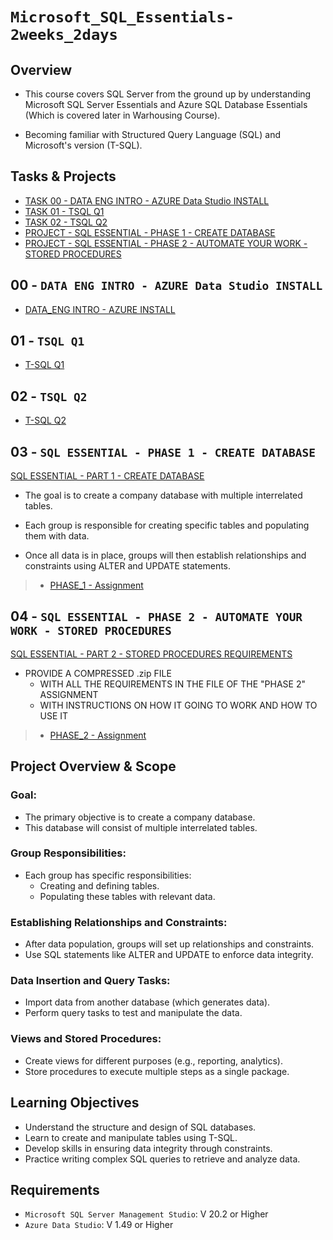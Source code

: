 # ```Microsoft_SQL_Essentials-2weeks_2days```

## Overview

- This course covers SQL Server from the ground up by understanding Microsoft SQL Server Essentials and Azure SQL Database Essentials (Which is covered later in Warhousing Course).

- Becoming familiar with Structured Query Language (SQL) and Microsoft's version (T-SQL).

## Tasks & Projects

- [TASK 00 - DATA ENG INTRO - AZURE Data Studio INSTALL](/TASK%2000%20-%20DATA%20ENG%20INTRO%20-%20AZURE%20Data%20Studio%20INSTALL/)
- [TASK 01 - TSQL Q1](/TASK%2001%20-%20TSQL%20Q1/)
- [TASK 02 - TSQL Q2](/TASK%2002%20-%20TSQL%20Q2/)
- [PROJECT - SQL ESSENTIAL - PHASE 1 - CREATE DATABASE](/phase_1/)
- [PROJECT - SQL ESSENTIAL - PHASE 2 - AUTOMATE YOUR WORK - STORED PROCEDURES](/phase_2/)

## 00 -  ```DATA ENG INTRO - AZURE Data Studio INSTALL```

   *  [DATA_ENG INTRO - AZURE INSTALL](https://docs.google.com/forms/d/e/1FAIpQLSfYLUUHL9H-2L1_-57xPB_o9sIgOg-ChdjJLjJHsb2jW1QomQ/viewform?usp=sf_link)

## 01 - ```TSQL Q1```

   *  [T-SQL Q1](https://docs.google.com/forms/d/e/1FAIpQLSfO-HCjvEKBcLfNl9uUdh9vCM67eIHR5i3T3HaxaWFXF3sQMA/viewform?usp=sf_link)

## 02 - ```TSQL Q2```

   *  [T-SQL Q2](https://docs.google.com/forms/d/e/1FAIpQLSeX8cSKxCSH0JSF2_49HpcgBMLBCOdAPbaEit1tJFu2tXnqRg/viewform?usp=sf_link)

## 03 - ```SQL ESSENTIAL - PHASE 1 - CREATE DATABASE```

[SQL ESSENTIAL - PART 1 - CREATE DATABASE](phase1/)

* The goal is to create a company database with multiple interrelated tables.

* Each group is responsible for creating specific tables and populating them with data.

* Once all data is in place, groups will then establish relationships and constraints using ALTER and UPDATE statements.

>- [PHASE_1 - Assignment](https://docs.google.com/forms/d/e/1FAIpQLSeKgp7XjKN3o0EKJynFTaXXam-DxEKEJPFkOD8n7iJyNPqTgQ/viewform?usp=sf_link)



## 04 - ```SQL ESSENTIAL - PHASE 2 - AUTOMATE YOUR WORK - STORED PROCEDURES```

[SQL ESSENTIAL - PART 2 - STORED PROCEDURES REQUIREMENTS](phase_2/)
 * PROVIDE A COMPRESSED .zip  FILE
     * WITH ALL THE REQUIREMENTS IN THE FILE OF THE "PHASE 2"   ASSIGNMENT
     * WITH INSTRUCTIONS ON HOW IT GOING TO WORK AND HOW TO USE IT

>- [PHASE_2 - Assignment](<https://docs.google.com/forms/d/e/1FAIpQLSeFp5CBmZ9fbf09OAWeFlpuNhuAhzrsCeb-5is52JNh_j1EbA/viewform?usp=sf_link>)


## Project Overview & Scope

### Goal:

- The primary objective is to create a company database.
- This database will consist of multiple interrelated tables.

### Group Responsibilities:

- Each group has specific responsibilities:
    - Creating and defining tables.
    - Populating these tables with relevant data.

### Establishing Relationships and Constraints:

- After data population, groups will set up relationships and constraints.
- Use SQL statements like ALTER and UPDATE to enforce data integrity.

### Data Insertion and Query Tasks:

- Import data from another database (which generates data).
- Perform query tasks to test and manipulate the data.

### Views and Stored Procedures:

- Create views for different purposes (e.g., reporting, analytics).
- Store procedures to execute multiple steps as a single package.


## Learning Objectives

- Understand the structure and design of SQL databases.
- Learn to create and manipulate tables using T-SQL.
- Develop skills in ensuring data integrity through constraints.
- Practice writing complex SQL queries to retrieve and analyze data.


## Requirements

- `Microsoft SQL Server Management Studio`: V 20.2 or Higher
- `Azure Data Studio`: V 1.49 or Higher


